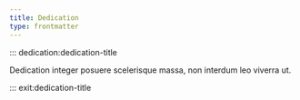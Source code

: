 ```yaml
---
title: Dedication
type: frontmatter
---
```


::: dedication:dedication-title

Dedication integer posuere scelerisque massa, non interdum leo viverra ut.

::: exit:dedication-title